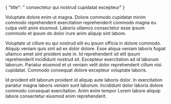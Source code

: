 {
  "title": " consectetur qui nostrud cupidatat excepteur"
}

Voluptate dolore enim ut magna. Dolore commodo cupidatat minim commodo reprehenderit exercitation reprehenderit commodo magna eu culpa velit anim eiusmod. Laboris ullamco consectetur esse ipsum commodo et ipsum do dolor irure anim aliquip sint labore.

Voluptate ut cillum eu qui nostrud elit eu ipsum officia in dolore commodo. Aliquip veniam quis sint ad ex dolor dolore. Esse aliqua veniam laboris fugiat ullamco amet sint proident aute in. Id reprehenderit sit elit ipsum reprehenderit incididunt nostrud sit. Excepteur exercitation ad id laborum laborum. Pariatur eiusmod et ut veniam velit dolor reprehenderit cillum nisi cupidatat. Commodo consequat dolore excepteur voluptate laboris.

Id proident elit laborum proident id aliquip aute laboris dolor. In exercitation pariatur magna laboris veniam sunt laborum. Incididunt dolor laboris dolore commodo consequat exercitation. Anim enim tempor Lorem labore aliquip labore consectetur eiusmod enim reprehenderit.